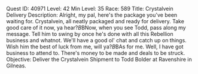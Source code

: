 Quest ID: 40971
Level: 42
Min Level: 35
Race: 589
Title: Crystalvein Delivery
Description: Alright, my pal, here's the package you've been waiting for. Crystalvein, all neatly packaged and ready for delivery. Take good care of it now, ya hear?$B$BNow, when you see Todd, pass along my message. Tell him to swing by once he's done with all this Rebellion business and whatnot. We'll have a good ol' chat and catch up on things. Wish him the best of luck from me, will ya?$B$BAs for me. Well, I have got business to attend to. There's money to be made and deals to be struck.
Objective: Deliver the Crystalvein Shipment to Todd Bolder at Ravenshire in Gilneas.
